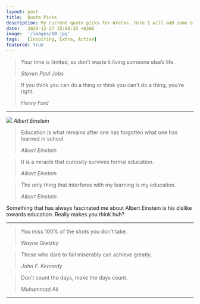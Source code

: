 ```yaml
---
layout: post
title:  Quote Picks
description: My current quote picks for Wrelks. Here I will add some of my favorite quotes of all time.
date:   2020-12-27 15:00:35 +0300
image:  '/images/10.jpg'
tags:   [Inspiring, Extra, Active]
featured: true
---
```


> Your time is limited, so don’t waste it living someone else’s life.
>
> <cite>Steven Paul Jobs</cite>

> If you think you can do a thing or think you can't do a thing, you're right.
>
> <cite>Henry Ford</cite>

<hr>

![]({{site.baseurl}}/images/albert_einstein.jpg)
*Albert Einstein*

> Education is what remains after one has forgotten what one has learned in school.
>
> <cite>Albert Einstein</cite>

> It is a miracle that curiosity survives formal education.
>
> <cite>Albert Einstein</cite>

> The only thing that interferes with my learning is my education.
>
> <cite>Albert Einstein</cite>

Something that has always fascinated me about Albert Einstein is his dislike towards education. Really makes you think huh?

<hr>

> You miss 100% of the shots you don't take.
>
> <cite>Wayne Gretzky</cite>

> Those who dare to fail miserably can achieve greatly.
>
> <cite>John F. Kennedy</cite>

> Don’t count the days, make the days count.
>
> <cite>Muhammad Ali</cite>

<hr>




